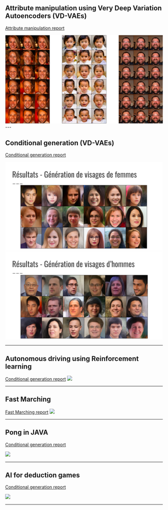 
## Attribute manipulation using Very Deep Variation Autoencoders (VD-VAEs)
[Attribute manipulation report](/pdf/Attribute_manipulation.pdf)

<img src="images/image14.png?raw=true"/>
---



## Conditional generation (VD-VAEs)
[Conditional generation report](/pdf/Conditional_generation.pdf)

<img src="images/image5.png?raw=true"/>
<img src="images/image7.png?raw=true"/>

---

## Autonomous driving using Reinforcement learning
[Conditional generation report](/pdf/rapport_stage-24-27.pdf)
<img src="images/image.png?raw=true"/>

---


## Fast Marching
[Fast Marching report](/pdf/Fast_Marching.pdf)
<img src="images/image.png?raw=true"/>

---

## Pong in JAVA
[Conditional generation report](/pdf/pong.pdf)

<img src="images/image.png?raw=true"/>

---

## AI for deduction games
[Conditional generation report](/pdf/deduction_games.pdf)

<img src="images/image.png?raw=true"/>

---

